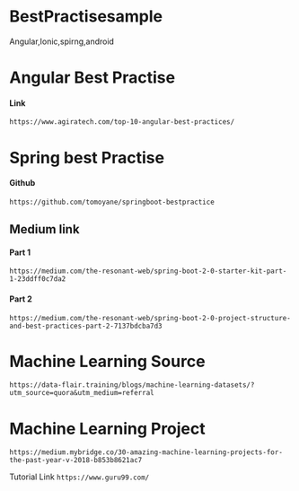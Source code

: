 # BestPractisesample
Angular,Ionic,spirng,android


# Angular Best Practise

#### Link

`https://www.agiratech.com/top-10-angular-best-practices/`



# Spring best Practise 

#### Github
`https://github.com/tomoyane/springboot-bestpractice`

## Medium link
#### Part 1
`
https://medium.com/the-resonant-web/spring-boot-2-0-starter-kit-part-1-23ddff0c7da2
`
#### Part 2
`
https://medium.com/the-resonant-web/spring-boot-2-0-project-structure-and-best-practices-part-2-7137bdcba7d3 `


# Machine Learning Source

`https://data-flair.training/blogs/machine-learning-datasets/?utm_source=quora&utm_medium=referral `

# Machine Learning Project
`https://medium.mybridge.co/30-amazing-machine-learning-projects-for-the-past-year-v-2018-b853b8621ac7`

Tutorial Link
`https://www.guru99.com/`

